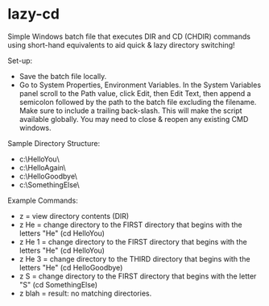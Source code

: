 # lazy-cd
Simple Windows batch file that executes DIR and CD (CHDIR) commands using short-hand equivalents to aid quick &amp; lazy directory switching!  

Set-up:
- Save the batch file locally.  
- Go to System Properties, Environment Variables.  In the System Variables panel scroll to the Path value, click Edit, then Edit Text, then append a semicolon followed by the path to the batch file excluding the filename.  Make sure to include a trailing back-slash.  This will make the script available globally.  You may need to close & reopen any existing CMD windows.

Sample Directory Structure:
- c:\HelloYou\
- c:\HelloAgain\
- c:\HelloGoodbye\
- c:\SomethingElse\


Example Commands:
- z      = view directory contents (DIR)
- z He   = change directory to the FIRST directory that begins with the letters "He" (cd HelloYou)
- z He 1 = change directory to the FIRST directory that begins with the letters "He" (cd HelloYou)
- z He 3 = change directory to the THIRD directory that begins with the letters "He" (cd HelloGoodbye)
- z S    = change directory to the FIRST directory that begins with the letter "S" (cd SomethingElse)
- z blah = result: no matching directories.
